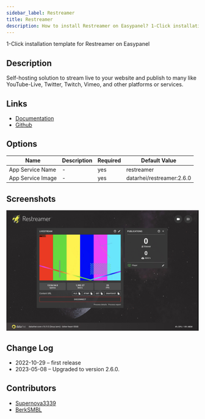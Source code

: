 ```yaml
---
sidebar_label: Restreamer
title: Restreamer
description: How to install Restreamer on Easypanel? 1-Click installation template for Restreamer on Easypanel
---
```


<!-- generated -->

1-Click installation template for Restreamer on Easypanel

## Description

Self-hosting solution to stream live to your website and publish to many like YouTube-Live, Twitter, Twitch, Vimeo, and other platforms or services.

## Links

- [Documentation](https://docs.datarhei.com/restreamer/)
- [Github](https://github.com/datarhei/restreamer)

## Options

Name | Description | Required | Default Value
-|-|-|-
App Service Name | - | yes | restreamer
App Service Image | - | yes | datarhei/restreamer:2.6.0

## Screenshots

![Restreamer Screenshot](./assets/screenshot.jpg)

## Change Log

- 2022-10-29 – first release
- 2023-05-08 – Upgraded to version 2.6.0.

## Contributors

- [Supernova3339](https://github.com/Supernova3339)
- [BerkSMBL](https://berksmbl.com)
